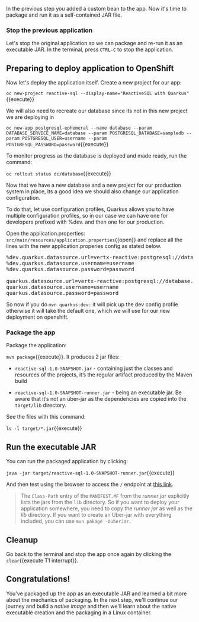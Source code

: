 In the previous step you added a custom bean to the app. Now it's time to package and run it as a self-contained JAR file.

### Stop the previous application

Let's stop the original application so we can package and re-run it as an executable JAR. In the terminal, press `CTRL-C` to stop the application.

## Preparing to deploy application to OpenShift

Now let's deploy the application itself. Create a new project for our app:

`oc new-project reactive-sql --display-name="ReactiveSQL with Quarkus"`{{execute}}


We will also need to recreate our database since its not in this new project we are deploying in

``oc new-app postgresql-ephemeral --name database --param DATABASE_SERVICE_NAME=database --param POSTGRESQL_DATABASE=sampledb --param POSTGRESQL_USER=username --param POSTGRESQL_PASSWORD=password``{{execute}}

To monitor progress as the database is deployed and made ready, run the command:

``oc rollout status dc/database``{{execute}}

Now that we have a new database and a new project for our production system in place, its a good idea we should also change our application configuration. 

To do that, let use configuration profiles, Quarkus allows you to have multiple configuration profiles, so in our case we can have one for developers prefixed with %dev. and then one for our production. 

Open the application.properties: `src/main/resources/application.properties`{{open}} and replace all the lines with the new application.properies config as stated below. 

<pre class="file" data-filename="./src/main/resources/application.properties" data-target="replace">
%dev.quarkus.datasource.url=vertx-reactive:postgresql://database.default.svc:5432/sampledb
%dev.quarkus.datasource.username=username
%dev.quarkus.datasource.password=password

quarkus.datasource.url=vertx-reactive:postgresql://database.reactive-sql.svc:5432/sampledb
quarkus.datasource.username=username
quarkus.datasource.password=password
</pre>

So now if you do `mvn quarkus:dev:` it will pick up the dev config profile otherwise it will take the default one, which we will use for our new deployment on openshift.


### Package the app

Package the application:

`mvn package`{{execute}}. It produces 2 jar files:

* `reactive-sql-1.0-SNAPSHOT.jar` - containing just the classes and resources of the projects, it’s the regular artifact produced by the Maven build

* `reactive-sql-1.0-SNAPSHOT-runner.jar` - being an executable jar. Be aware that it’s not an über-jar as the dependencies are copied into the `target/lib` directory.

See the files with this command:

`ls -l target/*.jar`{{execute}}

## Run the executable JAR

You can run the packaged application by clicking:

`java -jar target/reactive-sql-1.0-SNAPSHOT-runner.jar`{{execute}}

And then test using the browser to access the `/` endpoint at [this link](https://[[CLIENT_SUBDOMAIN]]-8080-[[KATACODA_HOST]].environments.katacoda.com/).


> The `Class-Path` entry of the `MANIFEST.MF` from the _runner jar_ explicitly lists the jars from the `lib` directory. So if you want to deploy your application somewhere, you need to copy the _runner jar_ as well as the _lib_ directory. If you want to create an Uber-jar with everything included, you can use `mvn pakage -DuberJar`.

## Cleanup

Go back to the terminal and stop the app once again by clicking the `clear`{{execute T1 interrupt}}.

## Congratulations!

You've packaged up the app as an executable JAR and learned a bit more about the mechanics of packaging. In the next step, we'll continue our journey and build a _native image_ and then we'll learn about the native executable creation and the packaging in a Linux container.

